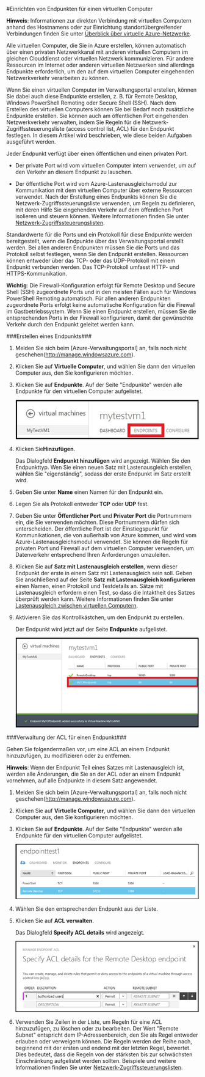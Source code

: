 ﻿<properties urlDisplayName="Set up endpoints" pageTitle="Festlegen von Endpunkten auf einen virtuellen Computer in Azure" metaKeywords="Azure config setup, configuring vm connection" description="Erfahren Sie, wie Sie die Kommunikation mit einem virtuellen Computer in Azure einrichten." metaCanonical="" services="virtual-machines" documentationCenter="" title="" authors="timlt" solutions="" manager="timlt" editor="" />

<tags ms.service="virtual-machines" ms.workload="infrastructure-services" ms.tgt_pltfrm="na" ms.devlang="na" ms.topic="article" ms.date="10/29/2014" ms.author="kathydav" />

#Einrichten von Endpunkten für einen virtuellen Computer

**Hinweis**: Informationen zur direkten Verbindung mit virtuellen Computern anhand des Hostnamens oder zur Einrichtung standortübergreifender Verbindungen finden Sie unter [Überblick über virtuelle Azure-Netzwerke](http://go.microsoft.com/fwlink/p/?LinkID=294063).

Alle virtuellen Computer, die Sie in Azure erstellen, können automatisch über einen privaten Netzwerkkanal mit anderen virtuellen Computern im gleichen Clouddienst oder virtuellen Netzwerk kommunizieren. Für andere Ressourcen im Internet oder anderen virtuellen Netzwerken sind allerdings Endpunkte erforderlich, um den auf dem virtuellen Computer eingehenden Netzwerkverkehr verarbeiten zu können. 

Wenn Sie einen virtuellen Computer im Verwaltungsportal erstellen, können Sie dabei auch diese Endpunkte erstellen, z. B. für Remote Desktop, Windows PowerShell Remoting oder Secure Shell (SSH). Nach dem Erstellen des virtuellen Computers können Sie bei Bedarf noch zusätzliche Endpunkte erstellen. Sie können auch am öffentlichen Port eingehenden Netzwerkverkehr verwalten, indem Sie Regeln für die Netzwerk-Zugriffssteuerungsliste (access control list, ACL) für den Endpunkt festlegen. In diesem Artikel wird beschrieben, wie diese beiden Aufgaben ausgeführt werden.

Jeder Endpunkt verfügt über einen öffentlichen und einen privaten Port.

- Der private Port wird vom virtuellen Computer intern verwendet, um auf den Verkehr an diesem Endpunkt zu lauschen.

- Der öffentliche Port wird vom Azure-Lastenausgleichsmodul zur Kommunikation mit dem virtuellen Computer über externe Ressourcen verwendet. Nach der Erstellung eines Endpunkts können Sie die Netzwerk-Zugriffssteuerungsliste verwenden, um Regeln zu definieren, mit deren Hilfe Sie eingehenden Verkehr auf dem öffentlichen Port isolieren und steuern können. Weitere Informationen finden Sie unter [Netzwerk-Zugriffssteuerungslisten](http://go.microsoft.com/fwlink/p/?LinkId=303816).

Standardwerte für die Ports und ein Protokoll für diese Endpunkte werden bereitgestellt, wenn die Endpunkte über das Verwaltungsportal erstellt werden. Bei allen anderen Endpunkten müssen Sie die Ports und das Protokoll selbst festlegen, wenn Sie den Endpunkt erstellen. Ressourcen können entweder über das TCP- oder das UDP-Protokoll mit einem Endpunkt verbunden werden. Das TCP-Protokoll umfasst HTTP- und HTTPS-Kommunikation.  

**Wichtig**: Die Firewall-Konfiguration erfolgt für Remote Desktop und Secure Shell (SSH) zugeordnete Ports und in den meisten Fällen auch für Windows PowerShell Remoting automatisch. Für allen anderen Endpunkten zugeordnete Ports erfolgt keine automatische Konfiguration für die Firewall im Gastbetriebssystem. Wenn Sie einen Endpunkt erstellen, müssen Sie die entsprechenden Ports in der Firewall konfigurieren, damit der gewünschte Verkehr durch den Endpunkt geleitet werden kann.

###Erstellen eines Endpunkts###

1. Melden Sie sich beim [Azure-Verwaltungsportal] an, falls noch nicht geschehen(http://manage.windowsazure.com).

2. Klicken Sie auf **Virtuelle Computer**, und wählen Sie dann den virtuellen Computer aus, den Sie konfigurieren möchten.

3. Klicken Sie auf **Endpunkte**. Auf der Seite "Endpunkte" werden alle Endpunkte für den virtuellen Computer aufgelistet.

	![Endpoints](./media/virtual-machines-set-up-endpoints/endpointswindows.png)

4.	Klicken Sie**Hinzufügen**.

	Das Dialogfeld **Endpunkt hinzufügen** wird angezeigt. Wählen Sie den Endpunkttyp. Wen Sie einen neuen Satz mit Lastenausgleich erstellen, wählen Sie "eigenständig", sodass der erste Endpunkt im Satz erstellt wird.
	
5. Geben Sie unter **Name** einen Namen für den Endpunkt ein.

6. Legen Sie als Protokoll entweder **TCP** oder **UDP** fest.

7. Geben Sie unter **Öffentlicher Port** und **Privater Port** die Portnummern ein, die Sie verwenden möchten. Diese Portnummern dürfen sich unterscheiden. Der öffentliche Port ist der Einstiegspunkt für Kommunikationen, die von außerhalb von Azure kommen, und wird vom Azure-Lastenausgleichsmodul verwendet. Sie können die Regeln für privaten Port und Firewall auf dem virtuellen Computer verwenden, um Datenverkehr entsprechend Ihren Anforderungen umzuleiten.

8. Klicken Sie auf **Satz mit Lastenausgleich erstellen**, wenn dieser Endpunkt der erste in einem Satz mit Lastenausgleich sein soll. Geben Sie anschließend auf der Seite **Satz mit Lastenausgleich konfigurieren** einen Namen, einen Protokoll und Testdetails an. Sätze mit Lastenausgleich erfordern einen Test, so dass die Intaktheit des Satzes überprüft werden kann. Weitere Informationen finden Sie unter [Lastenausgleich zwischen virtuellen Computern](http://www.windowsazure.com/de-de/manage/windows/common-tasks/how-to-load-balance-virtual-machines/).  

9.	Aktivieren Sie das Kontrollkästchen, um den Endpunkt zu erstellen.

	Der Endpunkt wird jetzt auf der Seite **Endpunkte** aufgelistet.

	![Endpoint creation successful](./media/virtual-machines-set-up-endpoints/endpointwindowsnew.png)

###Verwaltung der ACL für einen Endpunkt###

Gehen Sie folgendermaßen vor, um eine ACL an einem Endpunkt hinzuzufügen, zu modifizieren oder zu entfernen.

**Hinweis**: Wenn der Endpunkt Teil eines Satzes mit Lastenausgleich ist, werden alle Änderungen, die Sie an der ACL oder an einem Endpunkt vornehmen, auf alle Endpunkte in diesem Satz angewendet.

1. Melden Sie sich beim [Azure-Verwaltungsportal] an, falls noch nicht geschehen(http://manage.windowsazure.com).

2. Klicken Sie auf **Virtuelle Computer**, und wählen Sie dann den virtuellen Computer aus, den Sie konfigurieren möchten.

3. Klicken Sie auf **Endpunkte**. Auf der Seite "Endpunkte" werden alle Endpunkte für den virtuellen Computer aufgelistet.

    ![ACL list](./media/virtual-machines-set-up-endpoints/EndpointsShowsDefaultEndpointsForVM.png)

4. Wählen Sie den entsprechenden Endpunkt aus der Liste. 

5. Klicken Sie auf **ACL verwalten**.

    Das Dialogfeld **Specify ACL details** wird angezeigt.

    ![Specify ACL details](./media/virtual-machines-set-up-endpoints/EndpointACLdetails.png)

6. Verwenden Sie Zeilen in der Liste, um Regeln für eine ACL hinzuzufügen, zu löschen oder zu bearbeiten. Der Wert "Remote Subnet" entspricht dem IP-Adressenbereich, den Sie als Regel entweder erlauben oder verweigern können. Die Regeln werden der Reihe nach, beginnend mit der ersten und endend mit der letzten Regel, bewertet. Dies bedeutet, dass die Regeln von der stärksten bis zur schwächsten Einschränkung aufgelistet werden sollten. Beispiele und weitere Informationen finden Sie unter [Netzwerk-Zugriffssteuerungslisten](http://go.microsoft.com/fwlink/p/?LinkId=303816).

<!--HONumber=35.1-->

<!--HONumber=35.1-->
